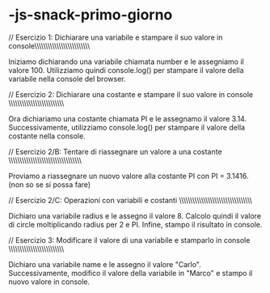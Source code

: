 # -js-snack-primo-giorno

// Esercizio 1: Dichiarare una variabile e stampare il suo valore in console\\\\\\\\\\\\\\\\\\\\\\\\\\\\\\\\\\\\\\\\\\\\\\\\\

Iniziamo dichiarando una variabile chiamata number e le assegniamo il valore 100. Utilizziamo quindi console.log() per stampare il valore della variabile nella console del browser.

// Esercizio 2: Dichiarare una costante e stampare il suo valore in console \\\\\\\\\\\\\\\\\\\\\\\\\\\\\\\\\\\\\\\\\\\\\\\\\\

Ora dichiariamo una costante chiamata PI e le assegnamo il valore 3.14. Successivamente, utilizziamo console.log() per stampare il valore della costante nella console.

// Esercizio 2/B: Tentare di riassegnare un valore a una costante \\\\\\\\\\\\\\\\\\\\\\\\\\\\\\\\\\\\\\\\\\\\\\\\\\\\\\\\\\\\\\\\\\

Proviamo a riassegnare un nuovo valore alla costante PI con PI = 3.1416. (non so se si possa fare)

// Esercizio 2/C: Operazioni con variabili e costanti \\\\\\\\\\\\\\\\\\\\\\\\\\\\\\\\\\\\\\\\\\\\\\\\\\\\\\\\\\\\\\\\\\

Dichiaro una variabile radius e le assegno il valore 8. Calcolo quindi il valore di circle moltiplicando radius per 2 e PI. Infine, stampo il risultato in console.

// Esercizio 3: Modificare il valore di una variabile e stamparlo in console \\\\\\\\\\\\\\\\\\\\\\\\\\\\\\\\\\\\\\\\\\\\\\\\\

Dichiaro una variabile name e le assegno il valore "Carlo". Successivamente, modifico il valore della variabile in "Marco" e stampo il nuovo valore in console.
